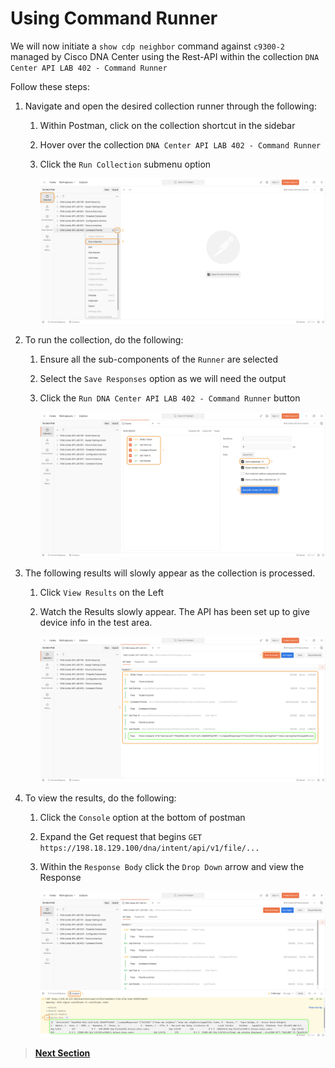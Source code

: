 # Using Command Runner

We will now initiate a `show cdp neighbor` command against `c9300-2` managed by Cisco DNA Center using the Rest-API within the collection `DNA Center API LAB 402 - Command Runner`

Follow these steps:

1. Navigate and open the desired collection runner through the following:

   1. Within Postman, click on the collection shortcut in the sidebar
   2. Hover over the collection `DNA Center API LAB 402 - Command Runner`
   3. Click the `Run Collection` submenu option

      ![json](./images/Postman-Collection-CmdRun.png?raw=true "Import JSON")

2. To run the collection, do the following:

   1. Ensure all the sub-components of the `Runner` are selected
   2. Select the `Save Responses` option as we will need the output
   3. Click  the `Run DNA Center API LAB 402 - Command Runner` button

      ![json](./images/Postman-Collection-CmdRun-Runner.png?raw=true "Import JSON")

3. The following results will slowly appear as the collection is processed.

   1. Click `View Results` on the Left
   2. Watch the Results slowly appear. The API has been set up to give device info in the test area.

      ![json](./images/Postman-Collection-CmdRun-Summary.png?raw=true "Import JSON")

4. To view the results, do the following:

   1. Click the `Console` option at the bottom of postman
   2. Expand the Get request that begins `GET https://198.18.129.100/dna/intent/api/v1/file/...` 
   3. Within the `Response Body` click the `Drop Down` arrow and view the Response

      ![json](./images/Postman-Collection-CmdRun-Console.png?raw=true "Import JSON")

> [**Next Section**](./dnac-7-cmd-run/03-summary.md)